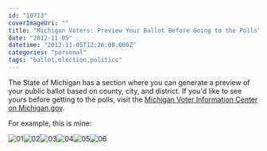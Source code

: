```yaml
---
id: "10713"
coverImageUri: ""
title: "Michigan Voters: Preview Your Ballot Before Going to the Polls"
date: "2012-11-05"
datetime: "2012-11-05T12:26:08.000Z"
categories: "personal"
tags: "ballot,election,politics"
---
```


The State of Michigan has a section where you can generate a preview of your public ballot based on county, city, and district. If you'd like to see yours before getting to the polls, visit the [Michigan Voter Information Center on Michigan.gov](https://webapps.sos.state.mi.us/mivote/PublicBallot.aspx).

For example, this is mine:

![](http://assets.brandonmartinez.com/brandonmartinez/2012/11/01.png "01")![](http://assets.brandonmartinez.com/brandonmartinez/2012/11/02.png "02")![](http://assets.brandonmartinez.com/brandonmartinez/2012/11/03.png "03")![](http://assets.brandonmartinez.com/brandonmartinez/2012/11/04.png "04")![](http://assets.brandonmartinez.com/brandonmartinez/2012/11/05.png "05")![](http://assets.brandonmartinez.com/brandonmartinez/2012/11/06.png "06")
